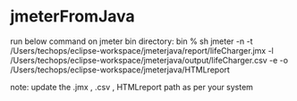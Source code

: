 # jmeterFromJava

run below command on jmeter bin directory:
bin % sh jmeter -n -t /Users/techops/eclipse-workspace/jmeterjava/report/lifeCharger.jmx -l /Users/techops/eclipse-workspace/jmeterjava/output/lifeCharger.csv -e -o /Users/techops/eclipse-workspace/jmeterjava/HTMLreport

note: update the .jmx , .csv , HTMLreport path as per your system